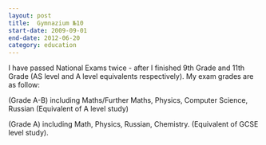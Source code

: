 ```yaml
---
layout: post
title:  Gymnazium №10
start-date: 2009-09-01
end-date: 2012-06-20
category: education
---
```

 I have passed National Exams twice - after I finished 9th Grade and 11th Grade (AS level and A level equivalents respectively). My exam grades are as follow:

 (Grade A-B) including Maths/Further Maths, Physics, Computer Science, Russian (Equivalent of A level study)

 (Grade A) including Math, Physics, Russian, Chemistry. (Equivalent of GCSE level study).
